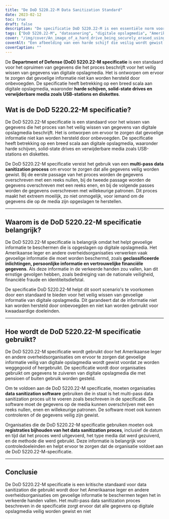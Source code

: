 ```yaml
---
title: "De DoD 5220.22-M Data Sanitization Standard"
date: 2023-02-12
toc: true
draft: false
description: "De specificatie DoD 5220.22-M is een essentiële norm voor het veilig wissen van gevoelige informatie van digitale opslagmedia, die op grote schaal wordt gebruikt door het Amerikaanse leger en overheidsorganisaties."
tags: ["DoD 5220.22-M", "datasanering", "digitale opslagmedia", "Amerikaanse militairen", "overheidsorganisaties", "gevoelige informatie", "beveiliging", "gegevensverwijdering", "multi-pass proces", "ECE-methode"]
cover: "/img/cover/An_image_of_a_hard_drive_being_securely_erased_using_data.png"
coverAlt: "Een afbeelding van een harde schijf die veilig wordt gewist met software voor gegevensopschoning, met op de voorgrond een hangslot of een schild als symbool van beveiliging."
coverCaption: ""
---
```


De **Department of Defense (DoD) 5220.22-M specificatie** is een standaard voor het opruimen van gegevens die het proces beschrijft voor het veilig wissen van gegevens van digitale opslagmedia. Het is ontworpen om ervoor te zorgen dat gevoelige informatie niet kan worden hersteld door onbevoegden. De specificatie heeft betrekking op een breed scala aan digitale opslagmedia, waaronder **harde schijven, solid-state drives en verwijderbare media zoals USB-stations en diskettes**.

## Wat is de DoD 5220.22-M specificatie?

De DoD 5220.22-M specificatie is een standaard voor het wissen van gegevens die het proces van het veilig wissen van gegevens van digitale opslagmedia beschrijft. Het is ontworpen om ervoor te zorgen dat gevoelige informatie niet kan worden hersteld door onbevoegden. De specificatie heeft betrekking op een breed scala aan digitale opslagmedia, waaronder harde schijven, solid-state drives en verwijderbare media zoals USB-stations en diskettes.

De DoD 5220.22-M specificatie vereist het gebruik van een **multi-pass data sanitization process** om ervoor te zorgen dat alle gegevens veilig worden gewist. Bij de eerste passage van het proces worden de gegevens overschreven met een reeks nullen, bij de tweede passage worden de gegevens overschreven met een reeks enen, en bij de volgende passes worden de gegevens overschreven met willekeurige patronen. Dit proces maakt het extreem moeilijk, zo niet onmogelijk, voor iemand om de gegevens die op de media zijn opgeslagen te herstellen.

______

## Waarom is de DoD 5220.22-M specificatie belangrijk?

De DoD 5220.22-M specificatie is belangrijk omdat het helpt gevoelige informatie te beschermen die is opgeslagen op digitale opslagmedia. Het Amerikaanse leger en andere overheidsorganisaties verwerken vaak gevoelige informatie die moet worden beschermd, zoals **geclassificeerde inlichtingen, persoonlijke informatie en vertrouwelijke financiële gegevens**. Als deze informatie in de verkeerde handen zou vallen, kan dit ernstige gevolgen hebben, zoals bedreiging van de nationale veiligheid, financiële fraude en identiteitsdiefstal.

De specificatie DoD 5220.22-M helpt dit soort scenario's te voorkomen door een standaard te bieden voor het veilig wissen van gevoelige informatie van digitale opslagmedia. Dit garandeert dat de informatie niet kan worden hersteld door onbevoegden en niet kan worden gebruikt voor kwaadaardige doeleinden.

______

## Hoe wordt de DoD 5220.22-M specificatie gebruikt?

De DoD 5220.22-M specificatie wordt gebruikt door het Amerikaanse leger en andere overheidsorganisaties om ervoor te zorgen dat gevoelige informatie veilig van digitale opslagmedia wordt gewist voordat ze worden weggegooid of hergebruikt. De specificatie wordt door organisaties gebruikt om gegevens te zuiveren van digitale opslagmedia die met pensioen of buiten gebruik worden gesteld.

Om te voldoen aan de DoD 5220.22-M specificatie, moeten organisaties **data sanitization software** gebruiken die in staat is het multi-pass data sanitization proces uit te voeren zoals beschreven in de specificatie. De software moet de gegevens op de media kunnen overschrijven met een reeks nullen, enen en willekeurige patronen. De software moet ook kunnen controleren of de gegevens veilig zijn gewist.

Organisaties die de DoD 5220.22-M specificatie gebruiken moeten ook **registraties bijhouden van het data sanitization proces**, inclusief de datum en tijd dat het proces werd uitgevoerd, het type media dat werd gezuiverd, en de methode die werd gebruikt. Deze informatie is belangrijk voor controledoeleinden en helpt ervoor te zorgen dat de organisatie voldoet aan de DoD 5220.22-M-specificatie.

______

## Conclusie

De DoD 5220.22-M specificatie is een kritische standaard voor data sanitization die gebruikt wordt door het Amerikaanse leger en andere overheidsorganisaties om gevoelige informatie te beschermen tegen het in verkeerde handen vallen. Het multi-pass data sanitization proces beschreven in de specificatie zorgt ervoor dat alle gegevens op digitale opslagmedia veilig worden gewist en niet
